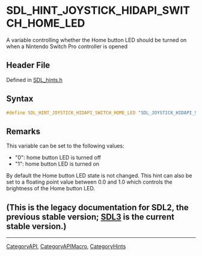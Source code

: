 # SDL_HINT_JOYSTICK_HIDAPI_SWITCH_HOME_LED

A variable controlling whether the Home button LED should be turned on when a Nintendo Switch Pro controller is opened

## Header File

Defined in [SDL_hints.h](https://github.com/libsdl-org/SDL/blob/SDL2/include/SDL_hints.h)

## Syntax

```c
#define SDL_HINT_JOYSTICK_HIDAPI_SWITCH_HOME_LED "SDL_JOYSTICK_HIDAPI_SWITCH_HOME_LED"
```

## Remarks

This variable can be set to the following values:

- "0": home button LED is turned off
- "1": home button LED is turned on

By default the Home button LED state is not changed. This hint can also be
set to a floating point value between 0.0 and 1.0 which controls the
brightness of the Home button LED.

## (This is the legacy documentation for SDL2, the previous stable version; [SDL3](https://wiki.libsdl.org/SDL3/) is the current stable version.)



----
[CategoryAPI](CategoryAPI), [CategoryAPIMacro](CategoryAPIMacro), [CategoryHints](CategoryHints)

